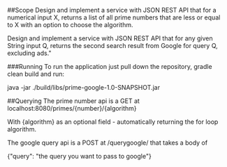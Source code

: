 ##Scope
Design and implement a service with JSON REST API that for a numerical input X, returns a list of all prime numbers that are less or equal to X with an option to choose the algorithm.

Design and implement a service with JSON REST API that for any given String input Q, returns the second search result from Google for query Q, excluding ads."

###Running
To run the application just pull down the repository, gradle clean build and run:

java -jar ./build/libs/prime-google-1.0-SNAPSHOT.jar

##Querying
The prime number api is a GET at localhost:8080/primes/{number}/{algorithm}

With {algorithm} as an optional field - automatically returning the for loop algorithm.

The google query api is a POST at /querygoogle/ that takes a body of

{"query": "the query you want to pass to google"} 
